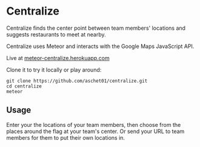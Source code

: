 # Centralize
Centralize finds the center point between team members' locations and suggests restaurants to meet at nearby.

Centralize uses Meteor and interacts with the Google Maps JavaScript API.

Live at [meteor-centralize.herokuapp.com](https://meteor-centralize.herokuapp.com "Centralize")

Clone it to try it locally or play around:
```
git clone https://github.com/aschet01/centralize.git
cd centralize
meteor
```

## Usage
Enter your the locations of your team members, then choose from the places around the flag at your team's center. Or send your URL to team members for them to put their own locations in.